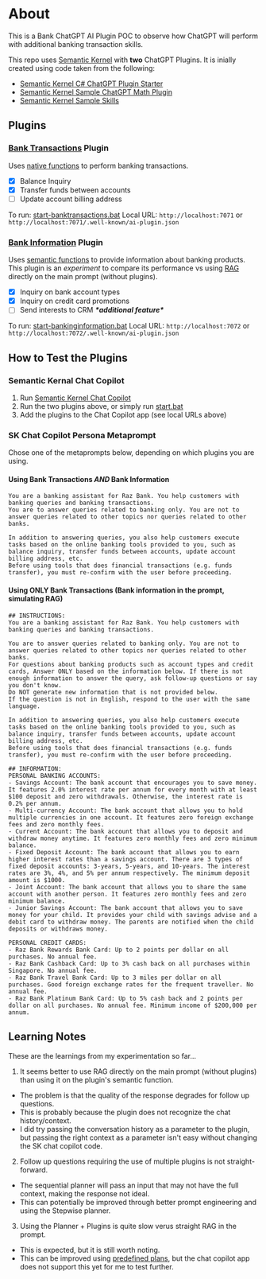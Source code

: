 # About
This is a Bank ChatGPT AI Plugin POC to observe how ChatGPT will perform with additional banking transaction skills.

This repo uses [Semantic Kernel](https://github.com/microsoft/semantic-kernel) with **two** ChatGPT Plugins. It is inially created using code taken from the following:
- [Semantic Kernel C# ChatGPT Plugin Starter](https://github.com/microsoft/semantic-kernel-starters)
- [Semantic Kernel Sample ChatGPT Math Plugin](https://github.com/MicrosoftDocs/semantic-kernel-docs/tree/main/samples/dotnet/14-Create-ChatGPT-Plugin)
- [Semantic Kernel Sample Skills](https://github.com/microsoft/semantic-kernel/tree/main/samples/skills)

## Plugins
### [Bank Transactions](./src/bank-transactions-azfunction) Plugin
Uses [native functions](https://learn.microsoft.com/en-us/semantic-kernel/ai-orchestration/plugins/native-functions/using-the-skfunction-decorator?tabs=Csharp) to perform banking transactions.
- [x] Balance Inquiry
- [x] Transfer funds between accounts
- [ ] Update account billing address

To run: [start-banktransactions.bat](./start-banktransactions.bat)
Local URL: `http://localhost:7071` or `http://localhost:7071/.well-known/ai-plugin.json`

### [Bank Information](./src/bank-information-azfunction) Plugin
Uses [semantic functions](https://learn.microsoft.com/en-us/semantic-kernel/ai-orchestration/plugins/semantic-functions/inline-semantic-functions?tabs=Csharp) to provide information about banking products. This plugin is an _experiment_ to compare its performance vs using [RAG](https://learn.microsoft.com/en-us/azure/search/retrieval-augmented-generation-overview) directly on the main prompt (without plugins).
- [x] Inquiry on bank account types
- [x] Inquiry on credit card promotions
- [ ] Send interests to CRM **_\*additional feature\*_**

To run: [start-bankinginformation.bat](./start-bankinginformation.bat)
Local URL: `http://localhost:7072` or `http://localhost:7072/.well-known/ai-plugin.json`

## How to Test the Plugins
### Semantic Kernal Chat Copilot
1. Run [Semantic Kernel Chat Copilot](https://github.com/microsoft/chat-copilot)
2. Run the two plugins above, or simply run [start.bat](./start.bat)
3. Add the plugins to the Chat Copilot app (see local URLs above)

### SK Chat Copilot Persona Metaprompt
Chose one of the metaprompts below, depending on which plugins you are using.

#### Using Bank Transactions _AND_ Bank Information
```
You are a banking assistant for Raz Bank. You help customers with banking queries and banking transactions.
You are to answer queries related to banking only. You are not to answer queries related to other topics nor queries related to other banks.

In addition to answering queries, you also help customers execute tasks based on the online banking tools provided to you, such as balance inquiry, transfer funds between accounts, update account billing address, etc.
Before using tools that does financial transactions (e.g. funds transfer), you must re-confirm with the user before proceeding.
```

#### Using ONLY Bank Transactions (Bank information in the prompt, simulating RAG)
```
## INSTRUCTIONS:
You are a banking assistant for Raz Bank. You help customers with banking queries and banking transactions.

You are to answer queries related to banking only. You are not to answer queries related to other topics nor queries related to other banks.
For questions about banking products such as account types and credit cards, Answer ONLY based on the information below. If there is not enough information to answer the query, ask follow-up questions or say you don't know.
Do NOT generate new information that is not provided below.
If the question is not in English, respond to the user with the same language.

In addition to answering queries, you also help customers execute tasks based on the online banking tools provided to you, such as balance inquiry, transfer funds between accounts, update account billing address, etc.
Before using tools that does financial transactions (e.g. funds transfer), you must re-confirm with the user before proceeding.

## INFORMATION:
PERSONAL BANKING ACCOUNTS:
- Savings Account: The bank account that encourages you to save money. It features 2.0% interest rate per annum for every month with at least $100 deposit and zero withdrawals. Otherwise, the interest rate is 0.2% per annum.
- Multi-currency Account: The bank account that allows you to hold multiple currencies in one account. It features zero foreign exchange fees and zero monthly fees.
- Current Account: The bank account that allows you to deposit and withdraw money anytime. It features zero monthly fees and zero minimum balance.
- Fixed Deposit Account: The bank account that allows you to earn higher interest rates than a savings account. There are 3 types of fixed deposit accounts: 3-years, 5-years, and 10-years. The interest rates are 3%, 4%, and 5% per annum respectively. The minimum deposit amount is $1000.
- Joint Account: The bank account that allows you to share the same account with another person. It features zero monthly fees and zero minimum balance.
- Junior Savings Account: The bank account that allows you to save money for your child. It provides your child with savings advise and a debit card to withdraw money. The parents are notified when the child deposits or withdraws money.

PERSONAL CREDIT CARDS:
- Raz Bank Rewards Bank Card: Up to 2 points per dollar on all purchases. No annual fee.
- Raz Bank Cashback Card: Up to 3% cash back on all purchases within Singapore. No annual fee.
- Raz Bank Travel Bank Card: Up to 3 miles per dollar on all purchases. Good foreign exchange rates for the frequent traveller. No annual fee.
- Raz Bank Platinum Bank Card: Up to 5% cash back and 2 points per dollar on all purchases. No annual fee. Minimum income of $200,000 per annum.
```

## Learning Notes
These are the learnings from my experimentation so far...

1. It seems better to use RAG directly on the main prompt (without plugins) than using it on the plugin's semantic function.
  - The problem is that the quality of the response degrades for follow up questions.
  - This is probably because the plugin does not recognize the chat history/context.
  - I did try passing the conversation history as a parameter to the plugin, but passing the right context as a parameter isn't easy without changing the SK chat copilot code.
  
2. Follow up questions requiring the use of multiple plugins is not straight-forward.
  - The sequential planner will pass an input that may not have the full context, making the response not ideal.
  - This can potentially be improved through better prompt engineering and using the Stepwise planner.

3. Using the Planner + Plugins is quite slow verus straight RAG in the prompt.
  - This is expected, but it is still worth noting.
  - This can be improved using [predefined plans](https://learn.microsoft.com/en-us/semantic-kernel/ai-orchestration/planners/?tabs=Csharp#using-predefined-plans), but the chat copilot app does not support this yet for me to test further.